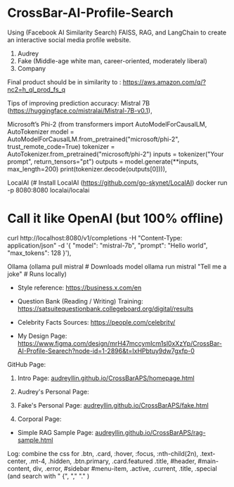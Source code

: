 # CrossBar-AI-Profile-Search

Using (Facebook AI Similarity Search) FAISS, RAG, and LangChain to create an interactive social media profile website.

1. Audrey
2. Fake (Middle-age white man, career-oriented, moderately liberal)
3. Company

Final product should be in similarity to : https://aws.amazon.com/q/?nc2=h_ql_prod_fs_q

Tips of improving prediction accuracy: Mistral 7B (https://huggingface.co/mistralai/Mistral-7B-v0.1), 

Microsoft’s Phi-2 (from transformers import AutoModelForCausalLM, AutoTokenizer
model = AutoModelForCausalLM.from_pretrained("microsoft/phi-2", trust_remote_code=True)
tokenizer = AutoTokenizer.from_pretrained("microsoft/phi-2")
inputs = tokenizer("Your prompt", return_tensors="pt")
outputs = model.generate(**inputs, max_length=200)
print(tokenizer.decode(outputs[0]))), 

LocalAI (# Install LocalAI (https://github.com/go-skynet/LocalAI)
docker run -p 8080:8080 localai/localai
# Call it like OpenAI (but 100% offline)
curl http://localhost:8080/v1/completions -H "Content-Type: application/json" -d '{
  "model": "mistral-7b",
  "prompt": "Hello world",
  "max_tokens": 128
}'), 

Ollama (ollama pull mistral  # Downloads model
ollama run mistral "Tell me a joke"  # Runs locally)

* Style reference: https://business.x.com/en

* Question Bank (Reading / Writing) Training: https://satsuitequestionbank.collegeboard.org/digital/results

* Celebrity Facts Sources: https://people.com/celebrity/

* My Design Page: https://www.figma.com/design/mrH47mccymIcm1sl0xXzYp/CrossBar-AI-Profile-Searech?node-id=1-2896&t=IxHPbtuy9dw7gxfp-0

GitHub Page:
1. Intro Page: [audreyllin.github.io/CrossBarAPS/homepage.html](https://audreyllin.github.io/CrossBarAPS/homepage.html)

2. Audrey's Personal Page:

3. Fake's Personal Page: [audreyllin.github.io/CrossBarAPS/fake.html](https://audreyllin.github.io/CrossBarAPS/fake.html)

4. Corporal Page:

* Simple RAG Sample Page: [audreyllin.github.io/CrossBarAPS/rag-sample.html](https://audreyllin.github.io/CrossBarAPS/rag-sample.html)

Log: combine the css for .btn, .card, :hover, :focus, :nth-child(2n), .text-center, .mt-4, .hidden, .btn.primary, .card.featured .title, #header, #main-content, div, .error, #sidebar #menu-item, .active, .current, .title, .special
(and search with " {", "," "." )
